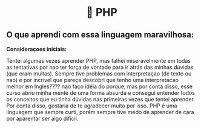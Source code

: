 <h1 align="center">🐘 PHP</h1>
  
## O que aprendi com essa linguagem maravilhosa:

**Consideraçoes iniciais:**

Tentei algumas vezes aprender PHP, mas falhei miseravelmente em todas as tentativas por nao ter força de vontade para ir atrás das minhas dúvidas (que eram muitas). Sempre tive problemas com interpretaçao (de texto ou nao) e por incrível que pareça descobri que tenho uma interpretacao melhor em Ingles???? nao faço idéia do porque, mas por conta disso, esse curso abriu minha mente de uma forma absurda e consegui entender todos os conceitos que eu tinha dúvidas nas primeiras vezes que tentei aprender. Por conta disso, gostaria de te agradecer muito por isso. PHP é uma linguagem que sempre curti, porém sempre tive medo de aprender de cara por aparentar ser algo difícil.
